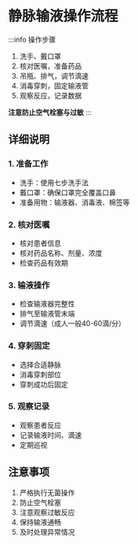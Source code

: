# 静脉输液操作流程

:::info 操作步骤
1. 洗手、戴口罩  
2. 核对医嘱，准备药品  
3. 吊瓶、排气，调节滴速  
4. 消毒穿刺，固定输液管  
5. 观察反应，记录数据

**注意防止空气栓塞与过敏**
:::

## 详细说明

### 1. 准备工作
- 洗手：使用七步洗手法
- 戴口罩：确保口罩完全覆盖口鼻
- 准备用物：输液器、消毒液、棉签等

### 2. 核对医嘱
- 核对患者信息
- 核对药品名称、剂量、浓度
- 检查药品有效期

### 3. 输液操作
- 检查输液器完整性
- 排气至输液管末端
- 调节滴速（成人一般40-60滴/分）

### 4. 穿刺固定
- 选择合适静脉
- 消毒穿刺部位
- 穿刺成功后固定

### 5. 观察记录
- 观察患者反应
- 记录输液时间、滴速
- 定期巡视

## 注意事项

1. 严格执行无菌操作
2. 防止空气栓塞
3. 注意观察过敏反应
4. 保持输液通畅
5. 及时处理异常情况 